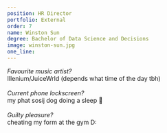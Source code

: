```yaml
---
position: HR Director
portfolio: External
order: 7
name: Winston Sun
degree: Bachelor of Data Science and Decisions
image: winston-sun.jpg
one_line:
---
```

*Favourite music artist?*
<br>
Illenium/JuiceWrld (depends what time of the day tbh)
<br><br>
*Current phone lockscreen?*
<br>
my phat sosij dog doing a sleep 💜
<br><br>
*Guilty pleasure?*
<br>
cheating my form at the gym D: